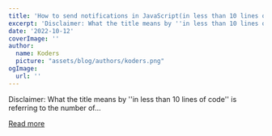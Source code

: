 ```yaml
---
title: 'How to send notifications in JavaScript(in less than 10 lines of code)'
excerpt: 'Disclaimer: What the title means by ''in less than 10 lines of code'' is referring to the number of...'
date: '2022-10-12'
coverImage: ''
author:
  name: Koders
  picture: "assets/blog/authors/koders.png"
ogImage:
  url: ''
---
```


Disclaimer: What the title means by ''in less than 10 lines of code'' is referring to the number of...

[Read more](https://dev.to/freebeliever/how-to-send-notifications-in-javascriptin-less-than-10-lines-of-code-3g9j)
